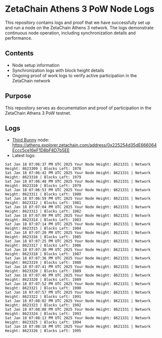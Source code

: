 # ZetaChain Athens 3 PoW Node Logs
This repository contains logs and proof that we have successfully set up and run a node on the ZetaChain Athens 3 network. The logs demonstrate continuous node operation, including synchronization details and performance.

## Contents
- Node setup information
- Synchronization logs with block height details
- Ongoing proof of work logs to verify active participation in the ZetaChain network

## Purpose
This repository serves as documentation and proof of participation in the ZetaChain Athens 3 PoW testnet.

## Logs

- [Third Bunny](https://thirdbunny.xyz/) node: https://athens.explorer.zetachain.com/address/0x225254d35dE666064Eccc5ce16eF1D8bF8D7b5EE
- Latest logs:
```
Sat Jan 18 07:06:37 PM UTC 2025 Your Node Height: 8621331 | Network Height: 8623309 | Blocks Left: 1978
Sat Jan 18 07:06:42 PM UTC 2025 Your Node Height: 8621331 | Network Height: 8623310 | Blocks Left: 1979
Sat Jan 18 07:06:48 PM UTC 2025 Your Node Height: 8621331 | Network Height: 8623310 | Blocks Left: 1979
Sat Jan 18 07:06:53 PM UTC 2025 Your Node Height: 8621331 | Network Height: 8623311 | Blocks Left: 1980
Sat Jan 18 07:06:59 PM UTC 2025 Your Node Height: 8621331 | Network Height: 8623312 | Blocks Left: 1981
Sat Jan 18 07:07:04 PM UTC 2025 Your Node Height: 8621331 | Network Height: 8623313 | Blocks Left: 1982
Sat Jan 18 07:07:09 PM UTC 2025 Your Node Height: 8621331 | Network Height: 8623314 | Blocks Left: 1983
Sat Jan 18 07:07:14 PM UTC 2025 Your Node Height: 8621331 | Network Height: 8623315 | Blocks Left: 1984
Sat Jan 18 07:07:20 PM UTC 2025 Your Node Height: 8621331 | Network Height: 8623316 | Blocks Left: 1985
Sat Jan 18 07:07:25 PM UTC 2025 Your Node Height: 8621331 | Network Height: 8623317 | Blocks Left: 1986
Sat Jan 18 07:07:30 PM UTC 2025 Your Node Height: 8621331 | Network Height: 8623318 | Blocks Left: 1987
Sat Jan 18 07:07:36 PM UTC 2025 Your Node Height: 8621331 | Network Height: 8623319 | Blocks Left: 1988
Sat Jan 18 07:07:41 PM UTC 2025 Your Node Height: 8621331 | Network Height: 8623320 | Blocks Left: 1989
Sat Jan 18 07:07:46 PM UTC 2025 Your Node Height: 8621331 | Network Height: 8623320 | Blocks Left: 1989
Sat Jan 18 07:07:52 PM UTC 2025 Your Node Height: 8621331 | Network Height: 8623321 | Blocks Left: 1990
Sat Jan 18 07:07:57 PM UTC 2025 Your Node Height: 8621331 | Network Height: 8623322 | Blocks Left: 1991
Sat Jan 18 07:08:02 PM UTC 2025 Your Node Height: 8621331 | Network Height: 8623323 | Blocks Left: 1992
Sat Jan 18 07:08:08 PM UTC 2025 Your Node Height: 8621331 | Network Height: 8623324 | Blocks Left: 1993
Sat Jan 18 07:08:13 PM UTC 2025 Your Node Height: 8621331 | Network Height: 8623325 | Blocks Left: 1994
Sat Jan 18 07:08:18 PM UTC 2025 Your Node Height: 8621331 | Network Height: 8623326 | Blocks Left: 1995
```
